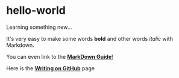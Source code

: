 # hello-world
Learning something new...

It's very easy to make some words **bold** and other words *italic* with Markdown.

You can even link to the [**MarkDown Guide**!](https://guides.github.com/features/mastering-markdown/)

Here is the [**Writing on GitHub**](https://docs.github.com/en/github/writing-on-github) page
